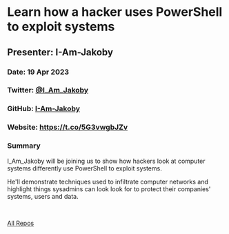 # Learn how a hacker uses PowerShell to exploit systems

## Presenter: I-Am-Jakoby

### Date: 19 Apr 2023

### Twitter: [@I_Am_Jakoby](https://twitter.com/I_Am_Jakoby)

### GitHub: [I-Am-Jakoby](https://github.com/I-Am-Jakoby/I-Am-Jakoby)

### Website: <https://t.co/5G3vwgbJZv>

### Summary

I_Am_Jakoby will be joining us to show how hackers look at computer systems differently use PowerShell to exploit systems.

He'll demonstrate techniques used to infiltrate computer networks and highlight things sysadmins can look look for to protect their companies' systems, users and data.

&nbsp;
&nbsp;

[All Repos](https://github.com/I-Am-Jakoby?tab=repositories)
